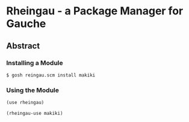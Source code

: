 Rheingau - a Package Manager for Gauche
=======================================

## Abstract

### Installing a Module

```
$ gosh reingau.scm install makiki
```

### Using the Module

```scheme
(use rheingau)

(rheingau-use makiki)
```
